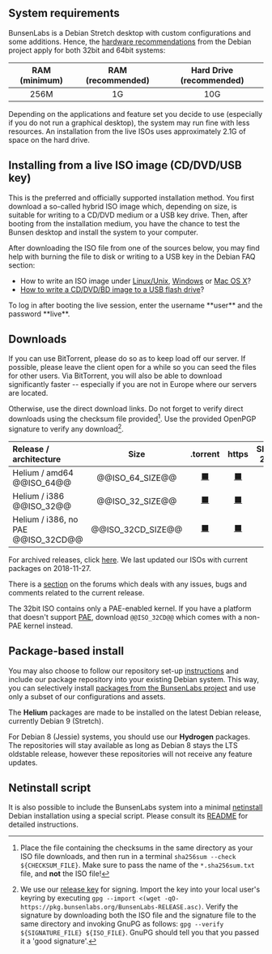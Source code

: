 [HardwareRequirements]: <https://www.debian.org/releases/jessie/amd64/ch03s04.html.en>
[LinuxFAQ]: <https://www.debian.org/CD/faq/#record-unix>
[OSXFAQ]: <https://www.debian.org/CD/faq/#record-mac>
[USBFAQ]: <https://www.debian.org/CD/faq/#write-usb>
[WindowsFAQ]: <https://www.debian.org/CD/faq/#record-windows>

[DDL32]: <@@DDL_URL_32@@>
[DDL32CD]: <@@DDL_URL_32CD@@>
[DDL32M]: <@@DDL_URL_32M@@>
[DDL64]: <@@DDL_URL_64@@>
[DDL64M]: <@@DDL_URL_64M@@>
[TorrentFile32]: <@@TORRENT_URL_32@@>
[TorrentFile32CD]: <@@TORRENT_URL_32CD@@>
[TorrentFile64]: <@@TORRENT_URL_64@@>
[shasums32]: <@@SHA256SUMS_URL_32@@>
[shasums32CD]: <@@SHA256SUMS_URL_32CD@@>
[shasums64]: <@@SHA256SUMS_URL_64@@>
[pgp32]: <@@SIG_URL_32@@>
[pgp32CD]: <@@SIG_URL_32CD@@>
[pgp64]: <@@SIG_URL_64@@>
[releasekey]: <https://pkg.bunsenlabs.org/#signing-key>

## System requirements

BunsenLabs is a Debian Stretch desktop with custom configurations and
some additions. Hence, the [hardware
recommendations][HardwareRequirements] from the Debian project apply for
both 32bit and 64bit systems:

|RAM (minimum)|RAM (recommended)|Hard Drive (recommended) |
|:-----------:|:---------------:|:---------:|
| 256M        | 1G              | 10G       |

Depending on the applications and feature set you decide to use
(especially if you do not run a graphical desktop), the system may run
fine with less resources. An installation from the live ISOs uses
approximately 2.1G of space on the hard drive.

## Installing from a live ISO image (CD/DVD/USB key)

This is the preferred and officially supported installation method. You
first download a so-called hybrid ISO image which, depending on size, is
suitable for writing to a CD/DVD medium or a USB key drive. Then, after
booting from the installation medium, you have the chance to test the
Bunsen desktop and install the system to your computer.

After downloading the ISO file from one of the sources below, you may
find help with burning the file to disk or writing to a USB key in the
Debian FAQ section:

* How to write an ISO image under [Linux/Unix][LinuxFAQ],
  [Windows][WindowsFAQ] or [Mac OS X][OSXFAQ]?
* [How to write a CD/DVD/BD image to a USB flash drive][USBFAQ]?

<div class="info">
To log in after booting the live session, enter the username **user** and
the password **live**.
</div>

## Downloads

If you can use BitTorrent, please do so as to keep load off our server.
If possible, please leave the client open for a while so you can seed
the files for other users. Via BitTorrent, you will also be able to
download significantly faster -- especially if you are not in Europe
where our servers are located.

Otherwise, use the direct download links. Do not forget to verify direct
downloads using the checksum file provided[^2]. Use the provided OpenPGP
signature to verify any download[^3].

| Release / architecture                                                  |Size                   |.torrent                                                                                                               |https           |SHA-256           |PGP .sig          |
|:------------------------------------------------------------------------|:---------------------:|:---------------------------------------------------------------------------------------------------------------------:|:--------------:|:----------------:|:----------------:|
| Helium / amd64<br><span class="subtitle">\@\@ISO_64\@\@</span>          |\@\@ISO\_64\_SIZE\@\@  |[⬛][TorrentFile64]<span title="⬆: Seeders ⬇: Leechers" class="torrent-status" id="@@ISO_64_TORRENTHASH@@"></span>     |[⬛][DDL64]     |[⬛][shasums64]   |[⬛][pgp64]       |
| Helium / i386<br><span class="subtitle">\@\@ISO_32\@\@</span>           |\@\@ISO\_32\_SIZE\@\@  |[⬛][TorrentFile32]<span title="⬆: Seeders ⬇: Leechers" class="torrent-status" id="@@ISO_32_TORRENTHASH@@"></span>     |[⬛][DDL32]     |[⬛][shasums32]   |[⬛][pgp32]       |
| Helium / i386, no PAE<br><span class="subtitle">\@\@ISO_32CD\@\@</span> |\@\@ISO\_32CD\_SIZE\@\@|[⬛][TorrentFile32CD]<span title="⬆: Seeders ⬇: Leechers" class="torrent-status" id="@@ISO_32CD_TORRENTHASH@@"></span> |[⬛][DDL32CD]   |[⬛][shasums32CD] |[⬛][pgp32CD]     |

For archived releases, click [here](https://ddl.bunsenlabs.org/ddl/Archive). We
last updated our ISOs with current packages on 2018-11-27.

There is a [section](https://forums.bunsenlabs.org/viewforum.php?id=14)
on the forums which deals with any issues, bugs and comments related to
the current release.

The 32bit ISO contains only a PAE-enabled kernel. If you have a platform
that doesn't support
[PAE](https://en.wikipedia.org/wiki/Physical_Address_Extension),
download `@@ISO_32CD@@` which comes with a non-PAE kernel instead.

[^2]: Place the file containing the checksums in the same directory as
your ISO file downloads, and then run in a terminal `sha256sum --check
${CHECKSUM_FILE}`. Make sure to pass the name of the `*.sha256sum.txt`
file, and **not** the ISO file!

[^3]: We use our [release key][releasekey] for signing. Import the key
into your local user's keyring by executing `gpg --import <(wget -qO-
https://pkg.bunsenlabs.org/BunsenLabs-RELEASE.asc)`.  Verify the
signature by downloading both the ISO file and the signature file to the
same directory and invoking GnuPG as follows: `gpg --verify
${SIGNATURE_FILE} ${ISO_FILE}`. GnuPG should tell you that you passed it
a 'good signature'.

## Package-based install

You may also choose to follow our repository set-up
[instructions](http://pkg.bunsenlabs.org) and include our package
repository into your existing Debian system. This way, you can
selectively install [packages from the BunsenLabs project](https://www.bunsenlabs.org/repoidx.html?k=name-description&v=bunsen-)
and use only a subset of our configurations and assets.

The **Helium** packages are made to be installed on the latest Debian release,
currently Debian 9 (Stretch).

For Debian 8 (Jessie) systems, you should use our **Hydrogen** packages. The
repositories will stay available as long as Debian 8 stays the LTS oldstable
release, however these repositories will not receive any feature updates.

## Netinstall script

It is also possible to include the BunsenLabs system into a minimal
[netinstall](https://www.debian.org/CD/netinst/) Debian installation
using a special script. Please consult its
[README](https://github.com/BunsenLabs/bunsen-netinstall) for detailed
instructions.
